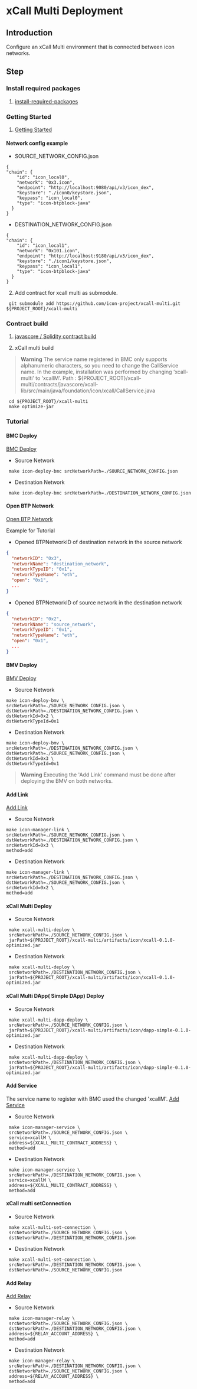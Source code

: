 # xCall Multi Deployment

## Introduction
Configure an xCall Multi environment that is connected between icon networks.

## Step

### Install required packages
1. [install-required-packages](./README.md#install-required-packages)

### Getting Started
1. [Getting Started](./README.md#getting-started)

#### Network config example
*  SOURCE_NETWORK_CONFIG.json
```
{
"chain": {
    "id": "icon_local0",
    "network": "0x3.icon",
    "endpoint": "http://localhost:9080/api/v3/icon_dex",
    "keystore": "./icon0/keystore.json",
    "keypass": "icon_local0",
    "type": "icon-btpblock-java"
  }
}
```

*  DESTINATION_NETWORK_CONFIG.json
```
{
"chain": {
    "id": "icon_local1",
    "network": "0x101.icon",
    "endpoint": "http://localhost:9180/api/v3/icon_dex",
    "keystore": "./icon1/keystore.json",
    "keypass": "icon_local1",
    "type": "icon-btpblock-java"
  }
}
```

2. Add contract for xcall multi as submodule.
```
 git submodule add https://github.com/icon-project/xcall-multi.git ${PROJECT_ROOT}/xcall-multi
```

### Contract build
1. [javascore / Solidity contract build](./README.md#build)

2. xCall multi build
> **Warning**
> The service name registered in BMC only supports alphanumeric characters, so you need to change the CallService name. 
> In the example, installation was performed by changing ‘xcall-multi’ to ‘xcallM’.
> Path : ${PROJECT_ROOT}/xcall-multi/contracts/javascore/xcall-lib/src/main/java/foundation/icon/xcall/CallService.java
```
 cd ${PROJECT_ROOT}/xcall-multi
 make optimize-jar
```

### Tutorial
#### BMC Deploy
[BMC Deploy](./README.md#bmc-deploy)
* Source Network
```
 make icon-deploy-bmc srcNetworkPath=./SOURCE_NETWORK_CONFIG.json
```
* Destination Network
```
 make icon-deploy-bmc srcNetworkPath=./DESTINATION_NETWORK_CONFIG.json
```

#### Open BTP Network
[Open BTP Network](./README.md#open-btp-network)

Example for Tutorial
* Opened BTPNetworkID of destination network in the source network
```json
{
  "networkID": "0x3",
  "networkName": "destination_network",
  "networkTypeID": "0x1",
  "networkTypeName": "eth",
  "open": "0x1",
  ...
}
```

* Opened BTPNetworkID of source network in the destination network
```json
{
  "networkID": "0x2",
  "networkName": "source_network",
  "networkTypeID": "0x1",
  "networkTypeName": "eth",
  "open": "0x1",
  ...
}
```

#### BMV Deploy
[BMV Deploy](./README.md#bmv-deploy)
* Source Network
```
make icon-deploy-bmv \
srcNetworkPath=./SOURCE_NETWORK_CONFIG.json \
dstNetworkPath=./DESTINATION_NETWORK_CONFIG.json \
dstNetworkId=0x2 \
dstNetworkTypeId=0x1
```
* Destination Network
```
make icon-deploy-bmv \
srcNetworkPath=./DESTINATION_NETWORK_CONFIG.json \
dstNetworkPath=./SOURCE_NETWORK_CONFIG.json \
dstNetworkId=0x3 \
dstNetworkTypeId=0x1
```

> **Warning**
> Executing the 'Add Link' command must be done after deploying the BMV on both networks.

#### Add Link
[Add Link](./README.md#add-link)
* Source Network
```
make icon-manager-link \ 
srcNetworkPath=./SOURCE_NETWORK_CONFIG.json \
dstNetworkPath=./DESTINATION_NETWORK_CONFIG.json \
srcNetworkId=0x3 \
method=add
```
* Destination Network
```
make icon-manager-link \ 
srcNetworkPath=./DESTINATION_NETWORK_CONFIG.json \
dstNetworkPath=./SOURCE_NETWORK_CONFIG.json \
srcNetworkId=0x2 \
method=add
```

#### xCall Multi Deploy
* Source Network
```
 make xcall-multi-deploy \
 srcNetworkPath=./SOURCE_NETWORK_CONFIG.json \
 jarPath=${PROJECT_ROOT}/xcall-multi/artifacts/icon/xcall-0.1.0-optimized.jar
```
* Destination Network
```
 make xcall-multi-deploy \
 srcNetworkPath=./DESTINATION_NETWORK_CONFIG.json \
 jarPath=${PROJECT_ROOT}/xcall-multi/artifacts/icon/xcall-0.1.0-optimized.jar
```

#### xCall Multi DApp( Simple DApp) Deploy
* Source Network
```
 make xcall-multi-dapp-deploy \ 
 srcNetworkPath=./SOURCE_NETWORK_CONFIG.json \
 jarPath=${PROJECT_ROOT}/xcall-multi/artifacts/icon/dapp-simple-0.1.0-optimized.jar
```
* Destination Network
```
 make xcall-multi-dapp-deploy \ 
 srcNetworkPath=./DESTINATION_NETWORK_CONFIG.json \
 jarPath=${PROJECT_ROOT}/xcall-multi/artifacts/icon/dapp-simple-0.1.0-optimized.jar
```


#### Add Service
The service name to register with BMC used the changed 'xcallM'.
[Add Service](./doc/network_management.md#add-service)
* Source Network
```
 make icon-manager-service \
 srcNetworkPath=./SOURCE_NETWORK_CONFIG.json \
 service=xcallM \
 address=${XCALL_MULTI_CONTRACT_ADDRESS} \
 method=add
```
* Destination Network
```
 make icon-manager-service \
 srcNetworkPath=./DESTINATION_NETWORK_CONFIG.json \
 service=xcallM \
 address=${XCALL_MULTI_CONTRACT_ADDRESS} \
 method=add
```


#### xCall multi setConnection
* Source Network
```
 make xcall-multi-set-connection \
 srcNetworkPath=./SOURCE_NETWORK_CONFIG.json \
 dstNetworkPath=./DESTINATION_NETWORK_CONFIG.json
```
* Destination Network
```
 make xcall-multi-set-connection \
 srcNetworkPath=./DESTINATION_NETWORK_CONFIG.json \
 dstNetworkPath=./SOURCE_NETWORK_CONFIG.json
```

#### Add Relay
[Add Relay](./README.md#add-relay)
* Source Network
```
 make icon-manager-relay \
 srcNetworkPath=./SOURCE_NETWORK_CONFIG.json \
 dstNetworkPath=./DESTINATION_NETWORK_CONFIG.json \
 address=${RELAY_ACCOUNT_ADDRESS} \
 method=add
```
* Destination Network
```
 make icon-manager-relay \
 srcNetworkPath=./DESTINATION_NETWORK_CONFIG.json \
 dstNetworkPath=./SOURCE_NETWORK_CONFIG.json \
 address=${RELAY_ACCOUNT_ADDRESS} \
 method=add
```